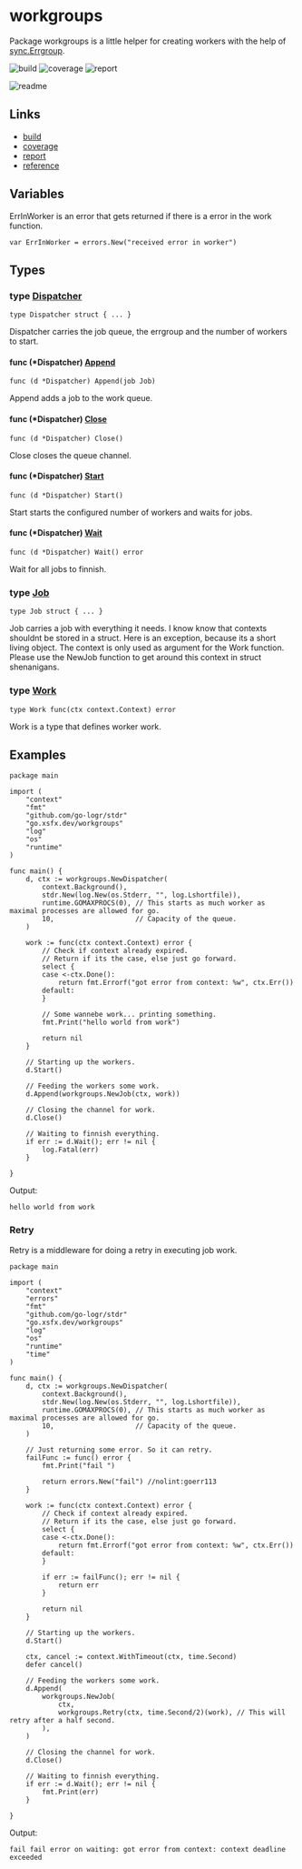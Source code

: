 # workgroups

Package workgroups is a little helper for creating workers
with the help of [sync.Errgroup](https://pkg.go.dev/golang.org/x/sync/errgroup).

![build](https://ci.xsfx.dev/api/badges/xsteadfastx/workgroups/status.svg)
![coverage](https://codecov.io/gh/xsteadfastx/workgroups/branch/main/graph/badge.svg?token=RZE1ZWJSYA)
![report](https://goreportcard.com/badge/go.xsfx.dev/workgroups)

![readme](https://git.xsfx.dev/xsteadfastx/workgroups/raw/branch/main/README.gif)

## Links

* [build](https://ci.xsfx.dev/xsteadfastx/workgroups)
* [coverage](https://codecov.io/github/xsteadfastx/workgroups/)
* [report](https://goreportcard.com/report/go.xsfx.dev/workgroups)
* [reference](https://pkg.go.dev/go.xsfx.dev/workgroups)

## Variables

ErrInWorker is an error that gets returned if there is a error
in the work function.

```golang
var ErrInWorker = errors.New("received error in worker")
```

## Types

### type [Dispatcher](/workgroups.go#L53)

`type Dispatcher struct { ... }`

Dispatcher carries the job queue, the errgroup and the number of workers
to start.

#### func (*Dispatcher) [Append](/workgroups.go#L114)

`func (d *Dispatcher) Append(job Job)`

Append adds a job to the work queue.

#### func (*Dispatcher) [Close](/workgroups.go#L120)

`func (d *Dispatcher) Close()`

Close closes the queue channel.

#### func (*Dispatcher) [Start](/workgroups.go#L74)

`func (d *Dispatcher) Start()`

Start starts the configured number of workers and waits for jobs.

#### func (*Dispatcher) [Wait](/workgroups.go#L126)

`func (d *Dispatcher) Wait() error`

Wait for all jobs to finnish.

### type [Job](/workgroups.go#L41)

`type Job struct { ... }`

Job carries a job with everything it needs.
I know know that contexts shouldnt be stored in a struct.
Here is an exception, because its a short living object.
The context is only used as argument for the Work function.
Please use the NewJob function to get around this context in struct shenanigans.

### type [Work](/workgroups.go#L34)

`type Work func(ctx context.Context) error`

Work is a type that defines worker work.

## Examples

```golang
package main

import (
	"context"
	"fmt"
	"github.com/go-logr/stdr"
	"go.xsfx.dev/workgroups"
	"log"
	"os"
	"runtime"
)

func main() {
	d, ctx := workgroups.NewDispatcher(
		context.Background(),
		stdr.New(log.New(os.Stderr, "", log.Lshortfile)),
		runtime.GOMAXPROCS(0), // This starts as much worker as maximal processes are allowed for go.
		10,                    // Capacity of the queue.
	)

	work := func(ctx context.Context) error {
		// Check if context already expired.
		// Return if its the case, else just go forward.
		select {
		case <-ctx.Done():
			return fmt.Errorf("got error from context: %w", ctx.Err())
		default:
		}

		// Some wannebe work... printing something.
		fmt.Print("hello world from work")

		return nil
	}

	// Starting up the workers.
	d.Start()

	// Feeding the workers some work.
	d.Append(workgroups.NewJob(ctx, work))

	// Closing the channel for work.
	d.Close()

	// Waiting to finnish everything.
	if err := d.Wait(); err != nil {
		log.Fatal(err)
	}

}

```

 Output:

```
hello world from work
```

### Retry

Retry is a middleware for doing a retry in executing job work.

```golang
package main

import (
	"context"
	"errors"
	"fmt"
	"github.com/go-logr/stdr"
	"go.xsfx.dev/workgroups"
	"log"
	"os"
	"runtime"
	"time"
)

func main() {
	d, ctx := workgroups.NewDispatcher(
		context.Background(),
		stdr.New(log.New(os.Stderr, "", log.Lshortfile)),
		runtime.GOMAXPROCS(0), // This starts as much worker as maximal processes are allowed for go.
		10,                    // Capacity of the queue.
	)

	// Just returning some error. So it can retry.
	failFunc := func() error {
		fmt.Print("fail ")

		return errors.New("fail") //nolint:goerr113
	}

	work := func(ctx context.Context) error {
		// Check if context already expired.
		// Return if its the case, else just go forward.
		select {
		case <-ctx.Done():
			return fmt.Errorf("got error from context: %w", ctx.Err())
		default:
		}

		if err := failFunc(); err != nil {
			return err
		}

		return nil
	}

	// Starting up the workers.
	d.Start()

	ctx, cancel := context.WithTimeout(ctx, time.Second)
	defer cancel()

	// Feeding the workers some work.
	d.Append(
		workgroups.NewJob(
			ctx,
			workgroups.Retry(ctx, time.Second/2)(work), // This will retry after a half second.
		),
	)

	// Closing the channel for work.
	d.Close()

	// Waiting to finnish everything.
	if err := d.Wait(); err != nil {
		fmt.Print(err)
	}

}

```

 Output:

```
fail fail error on waiting: got error from context: context deadline exceeded
```
